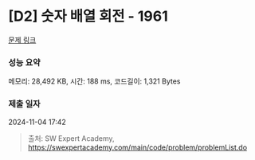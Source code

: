 # [D2] 숫자 배열 회전 - 1961 

[문제 링크](https://swexpertacademy.com/main/code/problem/problemDetail.do?contestProbId=AV5Pq-OKAVYDFAUq) 

### 성능 요약

메모리: 28,492 KB, 시간: 188 ms, 코드길이: 1,321 Bytes

### 제출 일자

2024-11-04 17:42



> 출처: SW Expert Academy, https://swexpertacademy.com/main/code/problem/problemList.do